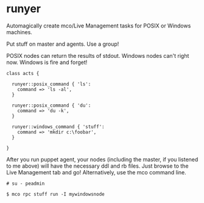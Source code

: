 runyer
======
Automagically create mco/Live Management tasks for POSIX or Windows machines.

Put stuff on master and agents. Use a group!

POSIX nodes can return the results of stdout. Windows nodes can't right now. Windows is fire and forget!


    class acts {
 
      runyer::posix_command { 'ls':
        command => 'ls -al',
      }
 
      runyer::posix_command { 'du':
        command => 'du -k',
      }
 
      runyer::windows_command { 'stuff':
        command => 'mkdir c:\foobar',
      }
 
    }

After you run puppet agent, your nodes (including the master, if you listened to me above) will have the necessary ddl and rb files. Just browse to the Live Management tab and go! Alternatively, use the mco command line.

    # su - peadmin
    
    $ mco rpc stuff run -I mywindowsnode
